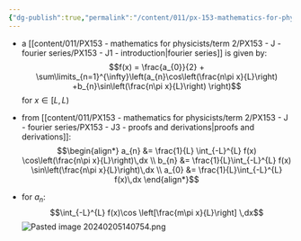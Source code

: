 ```yaml
---
{"dg-publish":true,"permalink":"/content/011/px-153-mathematics-for-physicists/term-2/px-153-j-fourier-series/px-153-j7-general-interval/","noteIcon":"1","created":"2024-11-25T10:50:32.000+00:00","updated":"2024-12-03T17:15:38.893+00:00"}
---
```


- a [[content/011/PX153 - mathematics for physicists/term 2/PX153 - J - fourier series/PX153 - J1 - introduction\|fourier series]] is given by: 
$$f(x) = \frac{a_{0}}{2} + \sum\limits_{n=1}^{\infty}\left(a_{n}\cos\left(\frac{n\pi x}{L}\right) +b_{n}\sin\left(\frac{n\pi x}{L}\right) \right)$$ for $x \in [L,L)$
- from [[content/011/PX153 - mathematics for physicists/term 2/PX153 - J - fourier series/PX153 - J3 - proofs and derivations\|proofs and derivations]]: 
$$\begin{align*}
	a_{n} &= \frac{1}{L} \int_{-L}^{L} f(x) \cos\left(\frac{n\pi x}{L}\right)\,dx \\
	b_{n} &= \frac{1}{L}\int_{-L}^{L} f(x) \sin\left(\frac{n\pi x}{L}\right)\,dx \\
	a_{0} &= \frac{1}{L}\int_{-L}^{L} f(x)\,dx
\end{align*}$$

- for $a_{n}:$ 
$$\int_{-L}^{L} f(x)\cos \left[\frac{m\pi x}{L}\right] \,dx$$
![Pasted image 20240205140754.png](/img/user/pics/Pasted%20image%2020240205140754.png)

